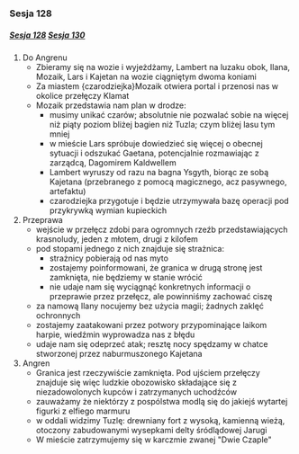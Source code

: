 ### Sesja 128
##### [Sesja 128](#sesja-128) [Sesja 130](#sesja-130)
1. Do Angrenu
    - Zbieramy się na wozie i wyjeżdżamy, Lambert na luzaku obok, Ilana, Mozaik, Lars i Kajetan na wozie ciągniętym dwoma koniami
    - Za miastem {czarodziejka}Mozaik otwiera portal i przenosi nas w okolice przełęczy Klamat
    - Mozaik przedstawia nam plan w drodze:
        - musimy unikać czarów; absolutnie nie pozwalać sobie na więcej niż piąty poziom bliżej bagien niż Tuzla; czym bliżej lasu tym mniej
        - w mieście Lars spróbuje dowiedzieć się więcej o obecnej sytuacji i odszukać Gaetana, potencjalnie rozmawiając z zarządcą, Dagomirem Kaldwellem
        - Lambert wyruszy od razu na bagna Ysgyth, biorąc ze sobą Kajetana (przebranego z pomocą magicznego, acz pasywnego, artefaktu)
        - czarodziejka przygotuje i będzie utrzymywała bazę operacji pod przykrywką wymian kupieckich
2. Przeprawa
    - wejście w przełęcz zdobi para ogromnych rzeźb przedstawiających krasnoludy, jeden z młotem, drugi z kilofem
    - pod stopami jednego z nich znajduje się strażnica:
        - strażnicy pobierają od nas myto
        - zostajemy poinformowani, że granica w drugą stronę jest zamknięta, nie będziemy w stanie wrócić
        - nie udaje nam się wyciągnąć konkretnych informacji o przeprawie przez przełęcz, ale powinniśmy zachować ciszę
    - za namową Ilany nocujemy bez użycia magii; żadnych zaklęć ochronnych
    - zostajemy zaatakowani przez potwory przypominające laikom harpie, wiedźmin wyprowadza nas z błędu
    - udaje nam się odeprzeć atak; resztę nocy spędzamy w chatce stworzonej przez naburmuszonego Kajetana
3. Angren
    - Granica jest rzeczywiście zamknięta. Pod ujściem przełęczy znajduje się więc ludzkie obozowisko składające się z niezadowolonych kupców i zatrzymanych uchodźców
    - zauważamy że niektórzy z pospólstwa modlą się do jakiejś wytartej figurki z elfiego marmuru
    - w oddali widzimy Tuzlę: drewniany fort z wysoką, kamienną wieżą, otoczony zabudowanymi wysepkami delty śródlądowej Jarugi
    - W mieście zatrzymujemy się w karczmie zwanej "Dwie Czaple"
